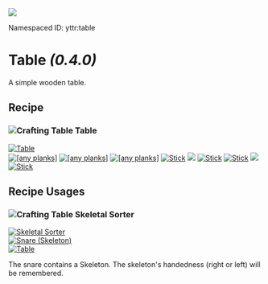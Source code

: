 <img class="infobox" src="../img/item/table.png">

<span class="aside">Namespaced ID: <span>yttr:table</span></span><br/>
# Table *(0.4.0)*
A simple wooden table.

## Recipe

### <img class="symbolic" title="Crafting Table" src="../img/symbolic/crafting_table.png"/> Table
<div class="recipe" title="Namespaced ID: yttr:table">
	<a href="#" class="output">
		<img title="Table" src="../img/item/table.png"/>
	</a>
	<div class="input">
		<a href="https://minecraft.fandom.com/wiki/Planks"><img title="[any planks]" src="../img/item/planks_cycle.png"/></a>
		<a href="https://minecraft.fandom.com/wiki/Planks"><img title="[any planks]" src="../img/item/planks_cycle.png"/></a>
		<a href="https://minecraft.fandom.com/wiki/Planks"><img title="[any planks]" src="../img/item/planks_cycle.png"/></a>
		<a href="https://minecraft.fandom.com/wiki/Stick"><img title="Stick" src="../img/item/stick.png"/></a>
		<a href="#"><img src="../img/item/air.png"/></a>
		<a href="https://minecraft.fandom.com/wiki/Stick"><img title="Stick" src="../img/item/stick.png"/></a>
		<a href="https://minecraft.fandom.com/wiki/Stick"><img title="Stick" src="../img/item/stick.png"/></a>
		<a href="#"><img src="../img/item/air.png"/></a>
		<a href="https://minecraft.fandom.com/wiki/Stick"><img title="Stick" src="../img/item/stick.png"/></a>
	</div>
</div>

## Recipe Usages

### <img class="symbolic" title="Crafting Table" src="../img/symbolic/crafting_table.png"/> Skeletal Sorter
<div class="recipe horrible" title="Namespaced ID: yttr:skeletal_sorter_left_handed &amp; yttr:skeletal_sorter_right_handed">
	<a href="../skeletal_sorter" class="output">
		<img title="Skeletal Sorter" src="../img/item/skeletal_sorter.png"/>
	</a>
	<div class="input small">
		<a href="../snare"><img title="Snare (Skeleton)" src="../img/item/snare_skeleton.png"/></a>
		<div class="blank"></div>
		<a href="#"><img title="Table" src="../img/item/table.png"/></a>
	</div>
</div>

The snare contains a Skeleton. The skeleton's handedness (right or left) will be remembered.
